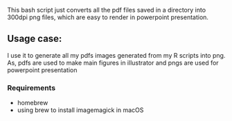 This bash script just converts all the pdf files saved in a directory into 300dpi png files, which are easy to render in powerpoint presentation.

## Usage case:
I use it to generate all my pdfs images generated from my R scripts into png. As, pdfs are used to make main figures in illustrator and pngs are used for powerpoint presentation

### Requirements
- homebrew 
- using brew to install imagemagick in macOS
